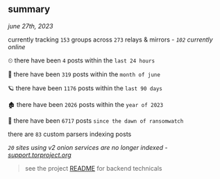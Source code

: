 
## summary
_june 27th, 2023_

currently tracking `153` groups across `273` relays & mirrors - _`102` currently online_

⏲ there have been `4` posts within the `last 24 hours`

🦈 there have been `319` posts within the `month of june`

🪐 there have been `1176` posts within the `last 90 days`

🏚 there have been `2026` posts within the `year of 2023`

🦕 there have been `6717` posts `since the dawn of ransomwatch`

there are `83` custom parsers indexing posts

_`20` sites using v2 onion services are no longer indexed - [support.torproject.org](https://support.torproject.org/onionservices/v2-deprecation/)_

> see the project [README](https://github.com/joshhighet/ransomwatch#ransomwatch--) for backend technicals
